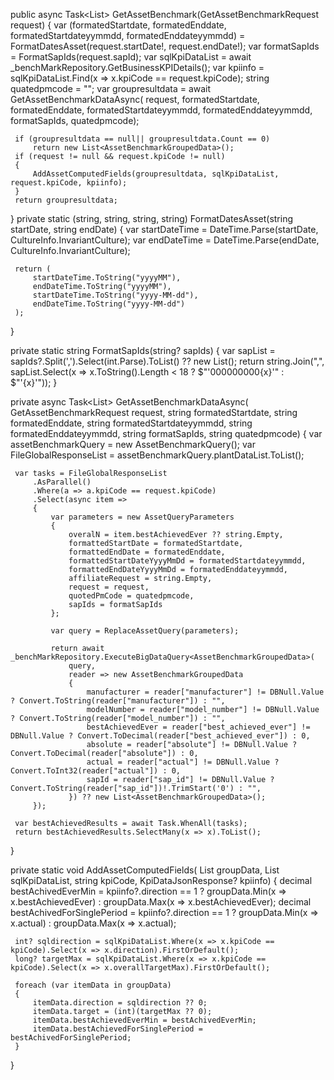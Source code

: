  public async Task<List<AssetBenchmarkGroupedData>> GetAssetBenchmark(GetAssetBenchmarkRequest request)
 {
     var (formatedStartdate, formatedEnddate, formatedStartdateyymmdd, formatedEnddateyymmdd) = FormatDatesAsset(request.startDate!, request.endDate!);
     var formatSapIds = FormatSapIds(request.sapId);
     var sqlKpiDataList = await _benchMarkRepository.GetBusinessKPIDetails();
     var kpiinfo = sqlKpiDataList.Find(x => x.kpiCode == request.kpiCode);
     string quatedpmcode = "";
     var groupresultdata = await GetAssetBenchmarkDataAsync(
         request,
         formatedStartdate,
         formatedEnddate,
         formatedStartdateyymmdd,
         formatedEnddateyymmdd,
         formatSapIds,
         quatedpmcode);

     if (groupresultdata == null|| groupresultdata.Count == 0)
         return new List<AssetBenchmarkGroupedData>();
     if (request != null && request.kpiCode != null)
     {
         AddAssetComputedFields(groupresultdata, sqlKpiDataList, request.kpiCode, kpiinfo);
     }
     return groupresultdata;
 }
 private static (string, string, string, string) FormatDatesAsset(string startDate, string endDate)
 {
     var startDateTime = DateTime.Parse(startDate, CultureInfo.InvariantCulture);
     var endDateTime = DateTime.Parse(endDate, CultureInfo.InvariantCulture);

     return (
         startDateTime.ToString("yyyyMM"),
         endDateTime.ToString("yyyyMM"),
         startDateTime.ToString("yyyy-MM-dd"),
         endDateTime.ToString("yyyy-MM-dd")
     );
 }

 private static string FormatSapIds(string? sapIds)
 {
     var sapList = sapIds?.Split(',').Select(int.Parse).ToList() ?? new List<int>();
     return string.Join(",", sapList.Select(x => x.ToString().Length < 18 ? $"'000000000{x}'" : $"'{x}'"));
 }

 private async Task<List<AssetBenchmarkGroupedData>> GetAssetBenchmarkDataAsync(
     GetAssetBenchmarkRequest request,
     string formatedStartdate,
     string formatedEnddate,
     string formatedStartdateyymmdd,
     string formatedEnddateyymmdd,
     string formatSapIds,
     string quatedpmcode)
 {
     var assetBenchmarkQuery = new AssetBenchmarkQuery();
     var FileGlobalResponseList = assetBenchmarkQuery.plantDataList.ToList();

     var tasks = FileGlobalResponseList
         .AsParallel()
         .Where(a => a.kpiCode == request.kpiCode)
         .Select(async item =>
         {
             var parameters = new AssetQueryParameters
             {
                 overalN = item.bestAchievedEver ?? string.Empty,
                 formattedStartDate = formatedStartdate,
                 formattedEndDate = formatedEnddate,
                 formattedStartDateYyyyMmDd = formatedStartdateyymmdd,
                 formattedEndDateYyyyMmDd = formatedEnddateyymmdd,
                 affiliateRequest = string.Empty,
                 request = request,
                 quotedPmCode = quatedpmcode,
                 sapIds = formatSapIds
             };

             var query = ReplaceAssetQuery(parameters);

             return await _benchMarkRepository.ExecuteBigDataQuery<AssetBenchmarkGroupedData>(
                 query,
                 reader => new AssetBenchmarkGroupedData
                 {
                     manufacturer = reader["manufacturer"] != DBNull.Value ? Convert.ToString(reader["manufacturer"]) : "",
                     modelNumber = reader["model_number"] != DBNull.Value ? Convert.ToString(reader["model_number"]) : "",
                     bestAchievedEver = reader["best_achieved_ever"] != DBNull.Value ? Convert.ToDecimal(reader["best_achieved_ever"]) : 0,
                     absolute = reader["absolute"] != DBNull.Value ? Convert.ToDecimal(reader["absolute"]) : 0,
                     actual = reader["actual"] != DBNull.Value ? Convert.ToInt32(reader["actual"]) : 0,
                     sapId = reader["sap_id"] != DBNull.Value ? Convert.ToString(reader["sap_id"])!.TrimStart('0') : "",
                 }) ?? new List<AssetBenchmarkGroupedData>();
         });

     var bestAchievedResults = await Task.WhenAll(tasks);
     return bestAchievedResults.SelectMany(x => x).ToList();
 }

 private static void AddAssetComputedFields(
     List<AssetBenchmarkGroupedData> groupData,
     List<KpiDataJsonResponse> sqlKpiDataList,
     string kpiCode,
     KpiDataJsonResponse? kpiinfo)
 {
     decimal bestAchivedEverMin = kpiinfo?.direction == 1 ? groupData.Min(x => x.bestAchievedEver) : groupData.Max(x => x.bestAchievedEver);
     decimal bestAchivedForSinglePeriod = kpiinfo?.direction == 1 ? groupData.Min(x => x.actual) : groupData.Max(x => x.actual);

     int? sqldirection = sqlKpiDataList.Where(x => x.kpiCode == kpiCode).Select(x => x.direction).FirstOrDefault();
     long? targetMax = sqlKpiDataList.Where(x => x.kpiCode == kpiCode).Select(x => x.overallTargetMax).FirstOrDefault();

     foreach (var itemData in groupData)
     {
         itemData.direction = sqldirection ?? 0;
         itemData.target = (int)(targetMax ?? 0);
         itemData.bestAchievedEverMin = bestAchivedEverMin;
         itemData.bestAchievedForSinglePeriod = bestAchivedForSinglePeriod;
     }
 }
